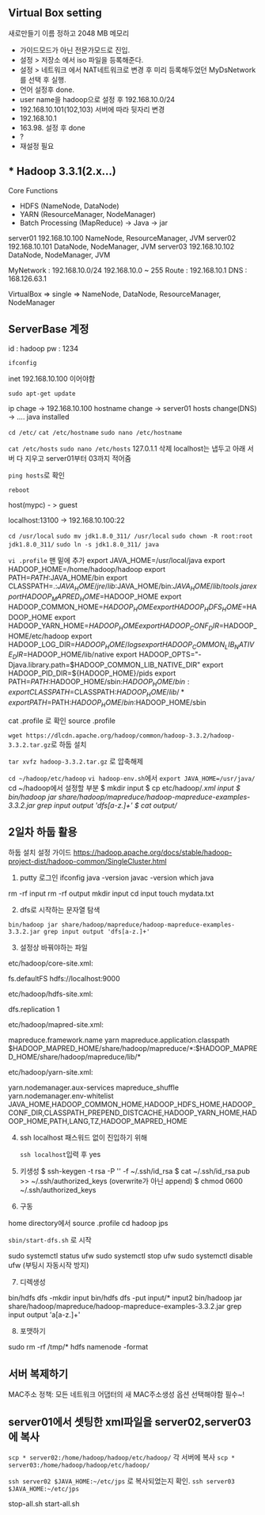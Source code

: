 ## Virtual Box setting
새로만들기
이름 정하고 2048 MB 메모리
- 가이드모드가 아닌 전문가모드로 진입.
- 설정 > 저장소 에서 iso 파일을 등록해준다.
- 설정 > 네트워크 에서 NAT네트워크로 변경 후 미리 등록해두었던 MyDsNetwork를 선택 후 실행.
- 언어 설정후 done.
- user name을 hadoop으로 설정 후 192.168.10.0/24
- 192.168.10.101(102,103) 서버에 따라 뒷자리 변경
- 192.168.10.1
- 163.98. 설정 후 done
-    ?
- 재설정 필요



## * Hadoop 3.3.1(2.x...)
Core Functions
- HDFS (NameNode, DataNode)
- YARN (ResourceManager, NodeManager)
- Batch Processing (MapReduce) -> Java -> jar

server01 192.168.10.100 NameNode, ResourceManager, JVM
server02 192.168.10.101 DataNode, NodeManager, JVM
server03 192.168.10.102 DataNode, NodeManager, JVM

MyNetwork : 192.168.10.0/24
            192.168.10.0 ~ 255
Route : 192.168.10.1
DNS : 168.126.63.1

VirtualBox
=> single => NameNode, DataNode, ResourceManager, NodeManager

## ServerBase 계정
id : hadoop
pw : 1234

``ifconfig``

inet 192.168.10.100 이어야함

``sudo apt-get update``

ip chage -> 192.168.10.100
hostname change -> server01
hosts change(DNS) -> ....
java installed

``cd /etc/``
``cat /etc/hostname``
``sudo nano /etc/hostname``

``cat /etc/hosts``
``sudo nano /etc/hosts``
127.0.1.1 삭제
localhost는 냅두고 아래 서버 다 지우고 server01부터 03까지 적어줌

``ping hosts``로 확인

``reboot``

host(mypc) - > guest

localhost:13100 -> 192.168.10.100:22

``cd /usr/local``
``sudo mv jdk1.8.0_311/ /usr/local``
``sudo chown -R root:root jdk1.8.0_311/``
``sudo ln -s jdk1.8.0_311/ java``


``vi .profile`` 맨 밑에 추가
  export JAVA_HOME=/usr/local/java
  export HADOOP_HOME=/home/hadoop/hadoop
  export PATH=$PATH:$JAVA_HOME/bin
  export CLASSPATH=.:$JAVA_HOME/jre/lib:$JAVA_HOME/bin:$JAVA_HOME/lib/tools.jar
  export HADOOP_MAPRED_HOME=$HADOOP_HOME
  export HADOOP_COMMON_HOME=$HADOOP_HOME
  export HADOOP_HDFS_HOME=$HADOOP_HOME
  export HADOOP_YARN_HOME=$HADOOP_HOME
  export HADOOP_CONF_DIR=$HADOOP_HOME/etc/hadoop
  export HADOOP_LOG_DIR=$HADOOP_HOME/logs
  export HADOOP_COMMON_LIB_NATIVE_DIR=$HADOOP_HOME/lib/native
  export HADOOP_OPTS="-Djava.library.path=$HADOOP_COMMON_LIB_NATIVE_DIR"
  export HADOOP_PID_DIR=${HADOOP_HOME}/pids
  export PATH=$PATH:$HADOOP_HOME/sbin:$HADOOP_HOME/bin:
  export CLASSPATH=$CLASSPATH:$HADOOP_HOME/lib/*
  export PATH=$PATH:$HADOOP_HOME/bin:$HADOOP_HOME/sbin

cat .profile 로 확인
source .profile

``wget https://dlcdn.apache.org/hadoop/common/hadoop-3.3.2/hadoop-3.3.2.tar.gz``로 하둡 설치

``tar xvfz hadoop-3.3.2.tar.gz`` 로 압축해제

``cd ~/hadoop/etc/hadoop``
``vi hadoop-env.sh``에서
``export JAVA_HOME=/usr/java/``
cd ~/hadoop에서 설정할 부분
  $ mkdir input
  $ cp etc/hadoop/*.xml input
  $ bin/hadoop jar share/hadoop/mapreduce/hadoop-mapreduce-examples-3.3.2.jar grep input output 'dfs[a-z.]+'
  $ cat output/*



## 2일차 하둡 활용 


하둡 설치 설정 가이드
https://hadoop.apache.org/docs/stable/hadoop-project-dist/hadoop-common/SingleCluster.html 

1. putty 로그인
ifconfig
java -version
javac -version
which java

rm -rf input
rm -rf output
mkdir input
cd input
touch mydata.txt

2. dfs로 시작하는 문자열 탐색
  
``bin/hadoop jar share/hadoop/mapreduce/hadoop-mapreduce-examples-3.3.2.jar grep input output 'dfs[a-z.]+'``


3. 설정상 바꿔야하는 파일

etc/hadoop/core-site.xml:

<configuration>
    <property>
        <name>fs.defaultFS</name>
        <value>hdfs://localhost:9000</value>
    </property>
</configuration>

etc/hadoop/hdfs-site.xml:

<configuration>
    <property>
        <name>dfs.replication</name>
        <value>1</value>
    </property>
</configuration>

etc/hadoop/mapred-site.xml:

<configuration>
    <property>
        <name>mapreduce.framework.name</name>
        <value>yarn</value>
    </property>
    <property>
        <name>mapreduce.application.classpath</name>
        <value>$HADOOP_MAPRED_HOME/share/hadoop/mapreduce/*:$HADOOP_MAPRED_HOME/share/hadoop/mapreduce/lib/*</value>
    </property>
</configuration>

etc/hadoop/yarn-site.xml:

<configuration>
    <property>
        <name>yarn.nodemanager.aux-services</name>
        <value>mapreduce_shuffle</value>
    </property>
    <property>
        <name>yarn.nodemanager.env-whitelist</name>
        <value>JAVA_HOME,HADOOP_COMMON_HOME,HADOOP_HDFS_HOME,HADOOP_CONF_DIR,CLASSPATH_PREPEND_DISTCACHE,HADOOP_YARN_HOME,HADOOP_HOME,PATH,LANG,TZ,HADOOP_MAPRED_HOME</value>
    </property>
</configuration>

4. ssh localhost 패스워드 없이 진입하기 위해
   
   ``ssh localhost``입력 후 yes

5. 키생성
  $ ssh-keygen -t rsa -P '' -f ~/.ssh/id_rsa
  $ cat ~/.ssh/id_rsa.pub >> ~/.ssh/authorized_keys  (overwrite가 아닌 append)
  $ chmod 0600 ~/.ssh/authorized_keys

6. 구동
   
home directory에서 
source .profile
cd hadoop
jps

``sbin/start-dfs.sh`` 로 시작

sudo systemctl status ufw
sudo systemctl stop ufw
sudo systemctl disable ufw (부팅시 자동시작 방지)



7. 디렉생성

bin/hdfs dfs -mkdir input
bin/hdfs dfs -put input/* input2
bin/hadoop jar share/hadoop/mapreduce/hadoop-mapreduce-examples-3.3.2.jar grep input output 'a[a-z.]+'

8. 포맷하기

sudo rm -rf /tmp/*
hdfs namenode -format


## 서버 복제하기

MAC주소 정책: 모든 네트워크 어댑터의 새 MAC주소생성 옵션 선택해야함 필수~!

## server01에서 셋팅한 xml파일을 server02,server03에 복사

``scp * server02:/home/hadoop/hadoop/etc/hadoop/`` 각 서버에 복사
``scp * server03:/home/hadoop/hadoop/etc/hadoop/``

``ssh server02 $JAVA_HOME:~/etc/jps`` 로 복사되었는지 확인.
``ssh server03 $JAVA_HOME:~/etc/jps``

stop-all.sh
start-all.sh